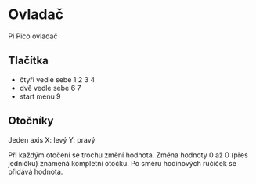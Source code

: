 # Ovladač
Pi Pico ovladač

## Tlačítka
- čtyři vedle sebe 1 2 3 4
- dvě vedle sebe 6 7
- start menu 9

## Otočníky
Jeden axis
X: levý
Y: pravý

Při každým otočení se trochu změní hodnota. Změna hodnoty 0 až 0 (přes jedničku) znamená kompletní otočku.
Po směru hodinových ručiček se přidává hodnota.